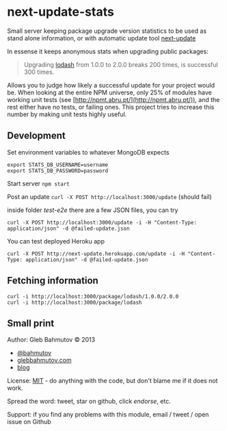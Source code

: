 # next-update-stats

Small server keeping package upgrade version statistics to be used
as stand alone information, or with automatic update tool
[next-update](https://github.com/bahmutov/next-update)

In essense it keeps anonymous stats when upgrading public packages:

> Upgrading [lodash](https://npmjs.org/package/lodash)
from 1.0.0 to 2.0.0 breaks 200 times, is successful 300 times.

Allows you to judge how likely a successful update for your
project would be. When looking at the entire NPM universe,
only 25% of modules have working unit tests
(see [http://npmt.abru.pt/](http://npmt.abru.pt/)), and the rest
either have no tests, or failing ones. This project tries to
increase this number by making unit tests highly useful.

## Development

Set environment variables to whatever MongoDB expects

```
export STATS_DB_USERNAME=username
export STATS_DB_PASSWORD=password
```

Start server `npm start`

Post an update `curl -X POST http://localhost:3000/update` (should fail)

inside folder *test-e2e* there are a few JSON files, you can try

```
curl -X POST http://localhost:3000/update -i -H "Content-Type: application/json" -d @failed-update.json
```

You can test deployed Heroku app

```
curl -X POST http://next-update.herokuapp.com/update -i -H "Content-Type: application/json" -d @failed-update.json
```

## Fetching information

```
curl -i http://localhost:3000/package/lodash/1.0.0/2.0.0
curl -i http://localhost:3000/package/lodash
```

## Small print

Author: Gleb Bahmutov &copy; 2013

* [@bahmutov](https://twitter.com/bahmutov)
* [glebbahmutov.com](http://glebbahmutov.com)
* [blog](http://bahmutov.calepin.co/)

License: [MIT](LICENSE-MIT) - do anything with the code, but don't blame me if it does not work.

Spread the word: tweet, star on github, click *endorse*, etc.

Support: if you find any problems with this module, email / tweet / open issue on Github
